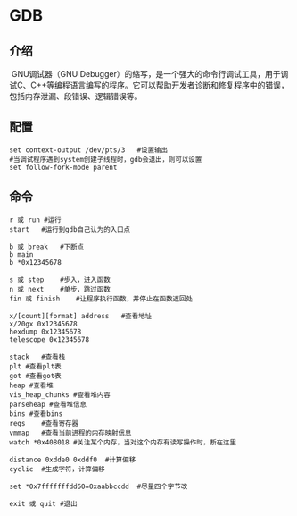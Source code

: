 # GDB

## 介绍

​	GNU调试器（GNU Debugger）的缩写，是一个强大的命令行调试工具，用于调试C、C++等编程语言编写的程序。它可以帮助开发者诊断和修复程序中的错误，包括内存泄漏、段错误、逻辑错误等。

## 配置

```shell
set context-output /dev/pts/3	#设置输出
#当调试程序遇到system创建子线程时，gdb会退出，则可以设置
set follow-fork-mode parent
```

## 命令

```shell
r 或 run	#运行
start	#运行到gdb自己认为的入口点

b 或 break	#下断点
b main
b *0x12345678

s 或 step	#步入，进入函数
n 或 next	#单步，跳过函数
fin 或 finish	#让程序执行函数，并停止在函数返回处

x/[count][format] address	#查看地址
x/20gx 0x12345678
hexdump 0x12345678
telescope 0x12345678

stack	#查看栈
plt	#查看plt表
got	#查看got表
heap #查看堆
vis_heap_chunks #查看堆内容
parseheap #查看堆信息
bins #查看bins
regs	#查看寄存器
vmmap	#查看当前进程的内存映射信息
watch *0x408018	#关注某个内存，当对这个内存有读写操作时，断在这里

distance 0xdde0 0xddf0	#计算偏移
cyclic	#生成字符，计算偏移

set *0x7fffffffdd60=0xaabbccdd	#尽量四个字节改

exit 或 quit #退出
```

